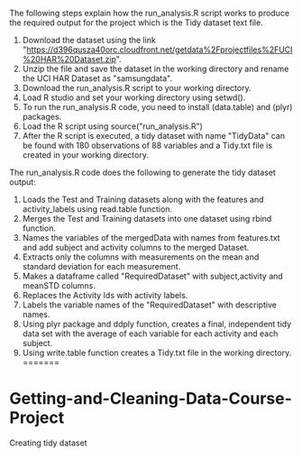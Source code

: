 
The following steps explain how the run_analysis.R script works to produce the required output for the project which is the Tidy dataset text file.

1. Download the dataset using the link "https://d396qusza40orc.cloudfront.net/getdata%2Fprojectfiles%2FUCI%20HAR%20Dataset.zip".
2. Unzip the file and save the dataset in the working directory and rename the UCI HAR Dataset as "samsungdata".
3. Download the run_analysis.R script to your working directory.
4. Load R studio and set your working directory using setwd().
5. To run the run_analysis.R code, you need to install (data.table) and (plyr) packages.
6. Load the R script using source("run_analysis.R")
7. After the R script is executed, a tidy dataset with name "TidyData" can be found with 180 observations of 88 variables and a Tidy.txt file is created in your working directory.

The run_analysis.R code does the following to generate the tidy dataset output:

1. Loads the Test and Training datasets along with the features and activity_labels using read.table function.
2. Merges the Test and Training datasets into one dataset using rbind function.
3. Names the variables of the mergedData with names from features.txt and add subject and activity columns to the merged Dataset.
4. Extracts only the columns with measurements on the mean and standard deviation for each measurement.
5. Makes a dataframe called "RequiredDataset" with subject,activity and meanSTD columns.
6. Replaces the Activity Ids with activity labels.
7. Labels the variable names of the "RequiredDataset" with descriptive names.
8. Using plyr package and ddply function,  creates a final, independent tidy data set with the average of each variable for each activity and each subject.
9. Using write.table function creates a Tidy.txt file in the working directory.
=======
# Getting-and-Cleaning-Data-Course-Project
Creating tidy dataset




